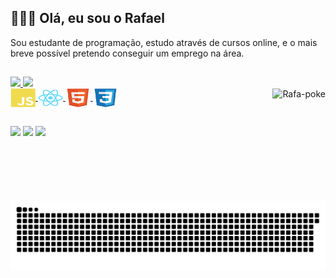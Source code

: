  ## 🙋🏻‍♂️ Olá, eu sou o Rafael

Sou estudante de programação, estudo através de cursos online, e o mais breve possível pretendo conseguir um emprego na área.

 ##          
<div>

   <a href="https://github.com/white-sx">
   <img height="180em" src="https://github-readme-stats.vercel.app/api?username=white-sx&show_icons=true&theme=highcontrast&include_all_commits=true&count_private=true"/>
   <img height="180em" src="https://github-readme-stats.vercel.app/api/top-langs/?username=white-sx&layout=compact&langs_count=7&theme=highcontrast"/>
   
</div>
<div style="display: inline_block">
  
  <img align="right" height="180" alt="Rafa-poke" src="https://i.giphy.com/media/7T8BMZR3qdCUig46Z6/giphy.webp">
  <img align="center" alt="Rafa-Js" height="30" width="40" src="https://raw.githubusercontent.com/devicons/devicon/master/icons/javascript/javascript-plain.svg">
  <img align="center" alt="Rafa-React" height="30" width="40" src="https://raw.githubusercontent.com/devicons/devicon/master/icons/react/react-original.svg">
  <img align="center" alt="Rafa-HTML" height="30" width="40" src="https://raw.githubusercontent.com/devicons/devicon/master/icons/html5/html5-original.svg">
  <img align="center" alt="Rafa-CSS" height="30" width="40" src="https://raw.githubusercontent.com/devicons/devicon/master/icons/css3/css3-original.svg"><br>
  

</div> 

  ##

<div> 

  <a href="https://www.instagram.com/rafael_santos_ii/" target="_blank"><img src="https://img.shields.io/badge/-Instagram-%23E4405F?style=for-the-badge&logo=instagram&logoColor=white" target="_blank"></a> 
  <a href="https://www.linkedin.com/in/rafael-santos-17834a20b" target="_blank"><img src="https://img.shields.io/badge/-LinkedIn-%230077B5?style=for-the-badge&logo=linkedin&logoColor=white" target="_blank"></a> 
  <a href = "mailto:faelsant10@gmail.com"><img src="https://img.shields.io/badge/-Gmail-%23333?style=for-the-badge&logo=gmail&logoColor=white" target="_blank"></a>

  
  
  ![Snake animation](https://github.com/white-sx/white-sx/blob/output/github-contribution-grid-snake.svg)
 
 

</div>

